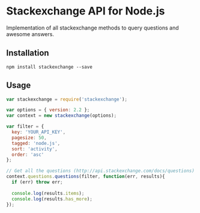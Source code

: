 # Stackexchange API for Node.js

Implementation of all stackexchange methods to query questions and awesome
answers.

Installation
----

```
npm install stackexchange --save
```

Usage
----

```js
var stackexchange = require('stackexchange');

var options = { version: 2.2 };
var context = new stackexchange(options);

var filter = {
  key: 'YOUR_API_KEY',
  pagesize: 50,
  tagged: 'node.js',
  sort: 'activity',
  order: 'asc'
};

// Get all the questions (http://api.stackexchange.com/docs/questions)
context.questions.questions(filter, function(err, results){
  if (err) throw err;
  
  console.log(results.items);
  console.log(results.has_more);
});

```
